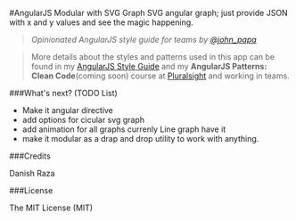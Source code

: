#AngularJS Modular with SVG Graph 
SVG angular graph; just provide JSON with x and y values and see the magic happening.


>*Opinionated AngularJS style guide for teams by [@john_papa](//twitter.com/john_papa)*

>More details about the styles and patterns used in this app can be found in my [AngularJS Style Guide](https://github.com/johnpapa/angularjs-styleguide) and my **AngularJS Patterns: Clean Code**(coming soon) course at [Pluralsight](http://pluralsight.com/training/Authors/Details/john-papa) and working in teams. 


###What's next? (TODO List)
- Make it angular directive
- add options for cicular svg graph
- add animation for all graphs currenly Line graph have it
- make it modular as a drap and drop utility to work with anything.

###Credits

Danish Raza

###License

The MIT License (MIT)